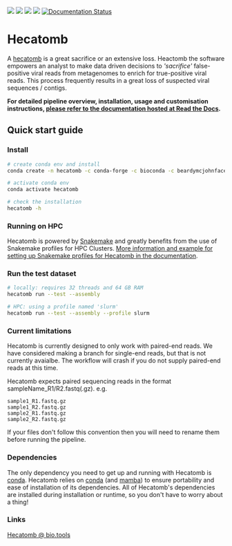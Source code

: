 ![](https://anaconda.org/beardymcjohnface/hecatomb/badges/platforms.svg)
[![](https://anaconda.org/beardymcjohnface/hecatomb/badges/license.svg)](https://opensource.org/licenses/MIT)
[![](https://anaconda.org/beardymcjohnface/hecatomb/badges/installer/conda.svg)](https://anaconda.org/beardymcjohnface/hecatomb)
![](https://anaconda.org/beardymcjohnface/hecatomb/badges/downloads.svg)
[![Documentation Status](https://readthedocs.org/projects/hecatomb/badge/?version=latest)](https://hecatomb.readthedocs.io/en/latest/?badge=latest)

# Hecatomb

A [hecatomb](https://en.wiktionary.org/wiki/hecatomb) is a great sacrifice or an extensive loss. 
Heactomb the software empowers an analyst to make data driven decisions to *'sacrifice'* false-positive viral reads from 
metagenomes to enrich for true-positive viral reads. 
This process frequently results in a great loss of suspected viral sequences / contigs.

**For detailed pipeline overview, installation, usage and customisation instructions,
[please refer to the documentation hosted at Read the Docs](https://hecatomb.readthedocs.io).**

## Quick start guide

### Install

```bash
# create conda env and install
conda create -n hecatomb -c conda-forge -c bioconda -c beardymcjohnface hecatomb

# activate conda env
conda activate hecatomb

# check the installation
hecatomb -h
```

### Running on HPC

Hecatomb is powered by [Snakemake](https://snakemake.readthedocs.io/en/stable/#) and greatly benefits from the use of 
Snakemake profiles for HPC Clusters.
[More information and example for setting up Snakemake profiles for Hecatomb in the documentation](https://hecatomb.readthedocs.io/en/latest/advanced/#profiles-for-hpc-clusters).

### Run the test dataset

```bash
# locally: requires 32 threads and 64 GB RAM
hecatomb run --test --assembly

# HPC: using a profile named 'slurm'
hecatomb run --test --assembly --profile slurm
```

### Current limitations

Hecatomb is currently designed to only work with paired-end reads. 
We have considered making a branch for single-end reads, but that is not currently avaialbe. 
The workflow will crash if you do not supply paired-end reads at this time.

Hecatomb expects paired sequencing reads in the format sampleName_R1/R2.fastq(.gz). e.g. 

```text
sample1_R1.fastq.gz
sample1_R2.fastq.gz
sample2_R1.fastq.gz
sample2_R2.fastq.gz
```

If your files don't follow this convention then you will need to rename them before running the pipeline.

### Dependencies

The only dependency you need to get up and running with Hecatomb is [conda](https://docs.conda.io/en/latest/).
Hecatomb relies on [conda](https://docs.conda.io/en/latest/) (and [mamba](https://github.com/mamba-org/mamba))
to ensure portability and ease of installation of its dependencies.
All of Hecatomb's dependencies are installed during installation or runtime, so you don't have to worry about a thing!

### Links

[Hecatomb @ bio.tools](https://bio.tools/hecatomb)



